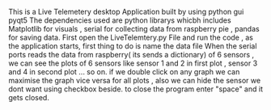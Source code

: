 This is a Live Telemetery desktop Application built by using python gui pyqt5 
The dependencies used are python librarys whicbh includes Matplotlib for visuals , serial for collecting data from raspberry pie , pandas for saving data.
First open the LiveTelemtery.py File and run the code , as the application starts, first thing to do is name the data file
When the serial ports reads the data from raspberry( its sends a dictionary) of 6 sensors , we can see the plots of 6 sensors like sensor 1 and 2 in first plot , sensor 3 and 4 in second plot ... so on.
if we double click on any graph we can maximise the graph vice versa for all plots , also we can hide the sensor we dont want using checkbox beside.
to close the program enter "space" and it gets closed.
